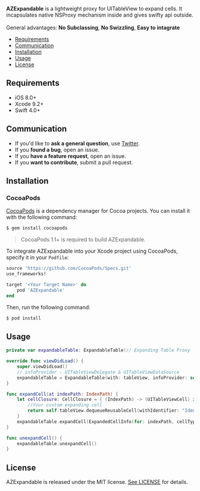 **AZExpandable** is a lightweight proxy for UITableView to expand cells. It incapsulates native NSProxy mechanism inside and gives swifty api outside.
<br />
<br />General advantages: **No Subclassing**, **No Swizzling**, **Easy to intagrate**

- [Requirements](#requirements)
- [Communication](#communication)
- [Installation](#installation)
- [Usage](#usage)
- [License](#license)

## Requirements

- iOS 8.0+
- Xcode 9.2+
- Swift 4.0+

## Communication

- If you'd like to **ask a general question**, use [Twitter](http://twitter.com/avzonov).
- If you **found a bug**, open an issue.
- If you **have a feature request**, open an issue.
- If you **want to contribute**, submit a pull request.

## Installation

### CocoaPods

[CocoaPods](http://cocoapods.org) is a dependency manager for Cocoa projects. You can install it with the following command:

```bash
$ gem install cocoapods
```

> CocoaPods 1.1+ is required to build AZExpandable.

To integrate AZExpandable into your Xcode project using CocoaPods, specify it in your `Podfile`:

```ruby
source 'https://github.com/CocoaPods/Specs.git'
use_frameworks!

target '<Your Target Name>' do
    pod 'AZExpandable'
end
```

Then, run the following command:

```bash
$ pod install
```

## Usage


```swift
private var expandableTable: ExpandableTable!// Expanding Table Proxy

override func viewDidLoad() {
    super.viewDidLoad()
    // infoProvider - UITableViewDelegate & UITableViewDataSource
    expandableTable = ExpandableTable(with: tableView, infoProvider: self)
}

func expandCell(at indexPath: IndexPath) {
    let cellClosure: CellClosure = { (IndexPath) -> (UITableViewCell) in
    	//Your custom expanding cell
        return self.tableView.dequeueReusableCell(withIdentifier: "Identifier", for: indexPath)
    }
    expandableTable.expandCell(ExpandedCellInfo(for: indexPath, cellType: .custom(cellClosure)))
}

func unexpandCell() {
	expandableTable.unexpandCell()
}
```


## License

AZExpandable is released under the MIT license. [See LICENSE](https://github.com/azonov/expandableTable/blob/master/LICENSE) for details.
